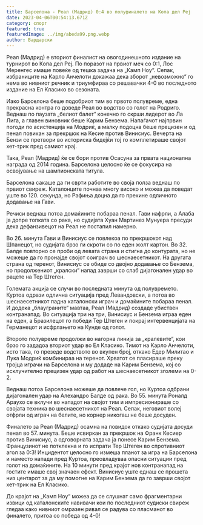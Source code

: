 ```yaml
---
title: Барселона - Реал (Мадрид) 0:4 во полуфиналето на Копа дел Реј
date: 2023-04-06T00:54:13.671Z
category: спорт
featured: true
featuredImage: ../img/abeda99.png.webp
author: Вардарски
---
```


Реал (Мадрид) е вториот финалист на овогодинешното издание на турнирот во Копа дел Реј. По поразот на првиот меч со 0:1, Лос Меренгес имаше повеќе од тешка задача на „Камп Ноу“. Сепак, избраниците на Карло Анчелоти докажаа дека зборот „невозможно“ го нема во нивниот речник и триумфираа со решавачки 4-0 во последното издание на Ел Класико во сезоната.

Иако Барселона беше подобриот тим во првото полувреме, една прекрасна контра го доведе Реал во водство со голот на Родриго. Веднаш по паузата „белиот балет“ конечно го скрши лидерот во Ла Лига, а главен виновник беше Карим Бензема. Напаѓачот најпрвин погоди по асистенција на Модриќ, а малку подоцна беше прецизен и од пенал повикан за прекршок на Кесие против Винисиус. Вечерта на Бензи се претвори во историска бидејќи тој го комплетираше својот хет-трик пред самиот крај.

Така, Реал (Мадрид) ќе се бори против Осасуна за првата национална награда од 2014 година. Барселона целосно ќе се фокусира на освојување на шампионската титула.

Барселона сакаше да ги сврти работите во своја полза веднаш по првиот свиреж. Каталонците почнаа многу високо и можеа да поведат уште во 120. секунда, но Рафиња доцна да го прекине одличното додавање на Гави.

Речиси веднаш потоа домаќините побараа пенал. Гави нафрли, а Алаба ја допре топката со рака, но судијата Хуан Мартинез Мунуера пресуди дека дефанзивецот на Реал не постапил намерно.

Во 26. минута Гави и Винисиус се повлекоа по прекршокот над Шпанецот, но судијата брзо ги скроти со по еден жолт картон. Во 32. Балде повторно се проби од левата страна и стигна до контурата, но не можеше да го пронајде својот соиграч во шеснаесетникот. На другата страна од теренот, Винисиус се обиде со двојно додавање со Бензема, но продолжениот „кралски“ напад заврши со слаб дијагонален удар во рацете на Тер Штеген.

Големата акција се случи во последната минута од полувремето. Куртоа одрази одлична ситуација пред Левандовски, а потоа во шеснаесетникот падна каталонски играч и домаќините побараа пенал. И додека „блауграните“ мавтаа, Реал (Мадрид) создаде убиствен контранапад. Во ситуација три на три, Винисиус и Бензема играа еден на еден, а Бразилецот го победи Тер Штеген и покрај интервенцијата на Германецот и исфрлањето на Кунде од голот.

Второто полувреме продолжи во нагорна линија за „кралевите“, кои брзо го зададоа вториот удар во Ел Класико. Тимот на Карло Анчелоти, исто така, го презеде водството во вкупен број, откако Едер Милитао и Лука Модриќ комбинираа на теренот. Хрватот се пласираше преку тројца играчи на Барселона и му додаде на Карим Бензема, кој со исклучително прецизен удар од работ на шеснаесетникот зголеми на 0-2.

Веднаш потоа Барселона можеше да повлече гол, но Куртоа одбрани дијагонален удар на Алехандро Балде од рака. Во 55. минута Роналд Араухо се вклучи во нападот на својот тим и импресионираше со својата техника во шеснаесетникот на Реал. Сепак, неговиот волеј отфрли од играч на белите, но корнер никогаш не беше досуден.

Финалето за Реал (Мадрид) осамна на повидок откако судијата досуди пенал во 57. минута. Беше исвиркан за прекршок на Франк Кесиер против Винисиус, а одговорната задача ја понесе Карим Бензема. Французинот не потклекна и го испрати Тер Штеген во спротивниот агол за 0:3!
Инцидентот целосно го измеша планот за игра на Барселона и наместо напади пред Куртоа, преовладуваа опасни ситуации пред голот на домаќините. На 10 минути пред крајот нов контранапад на гостите имаше свој значаен ефект. Винисиус уште еднаш се прошета низ центарот за да му помогне на Карим Бензема да го заврши својот хет-трик на Ел Класико.

До крајот на „Камп Ноу“ можеа да се слушнат само фрагментарни извици од каталонските навивачи кои по последниот судиски свиреж гледаа како нивниот омразен ривал се радува со пласманот во финалето, притоа со победа од 4-0!
